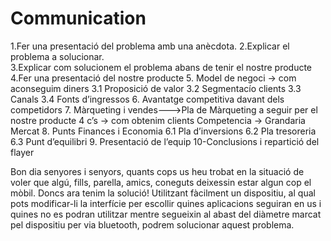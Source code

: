 Communication
=============
1.Fer una presentació del problema amb una anècdota.
2.Explicar el problema a solucionar.  
3.Explicar com solucionem el problema abans de tenir el nostre producte
4.Fer una presentació del nostre producte
5. Model de negoci -> com aconseguim diners
	3.1 Proposició de valor
	3.2 Segmentacío clients
	3.3 Canals
	3.4 Fonts d’ingressos
6. Avantatge competitiva davant dels competidors 
7. Màrqueting i vendes--->Pla de Màrqueting a seguir per el nostre producte
			 4 c’s -> com obtenim clients
			 Competencia -> Grandaria Mercat
8. Punts Finances i Economia
	6.1 Pla d’inversions
	6.2 Pla tresoreria
	6.3 Punt d’equilibri
9. Presentació de l’equip
10-Conclusions i repartició del flayer

Bon dia senyores i senyors, quants cops us heu trobat en la situació de voler que algú, fills, parella, amics, coneguts deixessin estar algun cop el mòbil. Doncs ara tenim la solució! Utilitzant fàcilment un dispositiu, al qual pots modificar-li la interfície per escollir quines aplicacions seguiran en us i quines no es podran utilitzar mentre segueixin al abast del diàmetre marcat pel dispositiu per via bluetooth, podrem solucionar aquest problema.

